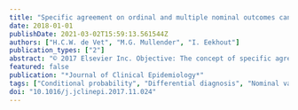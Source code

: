 ```yaml
---
title: "Specific agreement on ordinal and multiple nominal outcomes can be calculated for more than two raters"
date: 2018-01-01
publishDate: 2021-03-02T15:59:13.561544Z
authors: ["H.C.W. de Vet", "M.G. Mullender", "I. Eekhout"]
publication_types: ["2"]
abstract: "© 2017 Elsevier Inc. Objective: The concept of specific agreement (SA) has been proposed for dichotomous outcomes for two or more raters. We aim to extend this concept for variables with more than two ordinal or nominal categories and more than two raters. Study Design and Setting: We used two data sets: four plastic surgeons classifying photographs after breast reconstruction on a 5-point ordinal scale and six raters classifying psychiatric patients into five diagnostic categories. For m raters, all (i.e., m(m−1)/2) pairwise agreement tables were summed to calculate the observed agreement (OA), SA and conditional probabilities. The 95% confidence intervals were obtained by bootstrapping. Results: SA was calculated for each ordinal or nominal category to examine when one of the raters scored in a specific category, what is the probability that the other raters scored in that same category. And suppose one of the raters scored X 1, what is the probability that the other raters scored X 1 or any of the other categories (conditional probability). It appeared, for example, that among the psychiatric disorders, depression and personality disorders were often mixed up, whereas neurosis was rarely mixed up with schizophrenia. Conclusion: The concept of SA for variables with ordinal and multiple nominal categories provides relevant clinical information. The extension to conditional probabilities of alternative categories broadens the clinical application with examining which categories are most often mixed up."
featured: false
publication: "*Journal of Clinical Epidemiology*"
tags: ["Conditional probability", "Differential diagnosis", "Nominal variables", "Observed agreement", "Ordinal variables", "Specific agreement"]
doi: "10.1016/j.jclinepi.2017.11.024"
---
```


